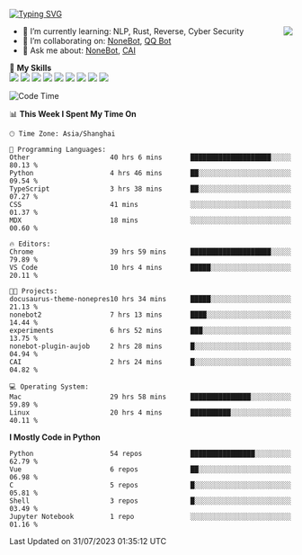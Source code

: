 [![Typing SVG](https://readme-typing-svg.herokuapp.com?size=25&duration=2500&color=8C43EA&vCenter=true&width=200&height=40&lines=Hi+there+%F0%9F%91%8B%F0%9F%8F%BB;I'm+yanyongyu)](https://git.io/typing-svg)

<a href="#">
  <img align="right" src="https://github-readme-stats.vercel.app/api?username=yanyongyu&count_private=true&show_icons=true&bg_color=15,f2f7fd,E0EAFC" />
</a>

- 🌱 I’m currently learning: NLP, Rust, Reverse, Cyber Security
- 👯 I’m collaborating on: [NoneBot](https://github.com/nonebot), [QQ Bot](https://github.com/Mrs4s/go-cqhttp)
- 💬 Ask me about: [NoneBot](https://github.com/nonebot), [CAI](https://github.com/cscs181/CAI)

🌟 **My Skills**  
![](https://img.shields.io/badge/-Python-3e74a2?style=flat-square&logo=Python&logoColor=fff)
![](https://img.shields.io/badge/-Node.js-339933?style=flat-square&logo=Node.js&logoColor=fff)
![](https://img.shields.io/badge/-Vue-4fc08d?style=flat-square&logo=Vue.js&logoColor=fff)
![](https://img.shields.io/badge/-React-2d98ce?style=flat-square&logo=React&logoColor=fff)
![](https://img.shields.io/badge/-Docker-2496ED?style=flat-square&logo=Docker&logoColor=fff)
![](https://img.shields.io/badge/-Linux-000000?style=flat-square&logo=Linux&logoColor=fff)
![](https://img.shields.io/badge/-MySQL-4479A1?style=flat-square&logo=MySQL&logoColor=fff)
![](https://img.shields.io/badge/-Redis-DC382D?style=flat-square&logo=Redis&logoColor=fff)
![](https://img.shields.io/badge/-MongoDB-47A248?style=flat-square&logo=MongoDB&logoColor=fff)

<!--START_SECTION:waka-->
![Code Time](http://img.shields.io/badge/Code%20Time-4%2C599%20hrs%2012%20mins-blue)

📊 **This Week I Spent My Time On** 

```text
🕑︎ Time Zone: Asia/Shanghai

💬 Programming Languages: 
Other                    40 hrs 6 mins       ████████████████████░░░░░   80.13 % 
Python                   4 hrs 46 mins       ██░░░░░░░░░░░░░░░░░░░░░░░   09.54 % 
TypeScript               3 hrs 38 mins       ██░░░░░░░░░░░░░░░░░░░░░░░   07.27 % 
CSS                      41 mins             ░░░░░░░░░░░░░░░░░░░░░░░░░   01.37 % 
MDX                      18 mins             ░░░░░░░░░░░░░░░░░░░░░░░░░   00.60 % 

🔥 Editors: 
Chrome                   39 hrs 59 mins      ████████████████████░░░░░   79.89 % 
VS Code                  10 hrs 4 mins       █████░░░░░░░░░░░░░░░░░░░░   20.11 % 

🐱‍💻 Projects: 
docusaurus-theme-nonepres10 hrs 34 mins      █████░░░░░░░░░░░░░░░░░░░░   21.13 % 
nonebot2                 7 hrs 13 mins       ████░░░░░░░░░░░░░░░░░░░░░   14.44 % 
experiments              6 hrs 52 mins       ███░░░░░░░░░░░░░░░░░░░░░░   13.75 % 
nonebot-plugin-aujob     2 hrs 28 mins       █░░░░░░░░░░░░░░░░░░░░░░░░   04.94 % 
CAI                      2 hrs 24 mins       █░░░░░░░░░░░░░░░░░░░░░░░░   04.82 % 

💻 Operating System: 
Mac                      29 hrs 58 mins      ███████████████░░░░░░░░░░   59.89 % 
Linux                    20 hrs 4 mins       ██████████░░░░░░░░░░░░░░░   40.11 % 
```

**I Mostly Code in Python** 

```text
Python                   54 repos            ████████████████░░░░░░░░░   62.79 % 
Vue                      6 repos             ██░░░░░░░░░░░░░░░░░░░░░░░   06.98 % 
C                        5 repos             █░░░░░░░░░░░░░░░░░░░░░░░░   05.81 % 
Shell                    3 repos             █░░░░░░░░░░░░░░░░░░░░░░░░   03.49 % 
Jupyter Notebook         1 repo              ░░░░░░░░░░░░░░░░░░░░░░░░░   01.16 % 
```




 Last Updated on 31/07/2023 01:35:12 UTC
<!--END_SECTION:waka-->
